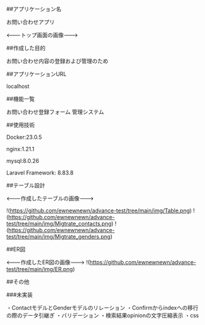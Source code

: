 ##アプリケーション名

お問い合わせアプリ

<---トップ画面の画像--->


##作成した目的

お問い合わせ内容の登録および管理のため


##アプリケーションURL

localhost


##機能一覧

お問い合わせ登録フォーム
管理システム


##使用技術

Docker:23.0.5

nginx:1.21.1

mysql:8.0.26

Laravel Framework: 8.83.8


##テーブル設計

<---作成したテーブルの画像--->

!(https://github.com/ewnewnewn/advance-test/tree/main/img/Table.png)
!(https://github.com/ewnewnewn/advance-test/tree/main/img/Migtrate_contacts.png)
!(https://github.com/ewnewnewn/advance-test/tree/main/img/Migtrate_genders.png)


##ER図

<---作成したER図の画像--->
!(https://github.com/ewnewnewn/advance-test/tree/main/img/ER.png)

##その他

###未実装

・ContactモデルとGenderモデルのリレーション
・Confirmからindexへの移行の際のデータ引継ぎ
・バリデーション
・検索結果opinionの文字圧縮表示
・css


